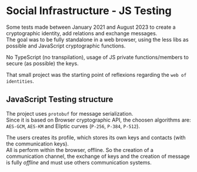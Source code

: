 # Social Infrastructure - JS Testing

Some tests made between January 2021 and August 2023 to create a cryptographic identity, add relations and exchange messages.\
The goal was to be fully standalone in a web browser, using the less libs as possible and JavaScript cryptographic functions.

No TypeScript (no transpilation), usage of JS private functions/members to secure (as possible) the keys.

That small project was the starting point of reflexions regarding the `web of identities`.

## JavaScript Testing structure

The project uses `protobuf` for message serialization.\
Since it is based on Browser cryptographic API, the choosen algorithms are: `AES-GCM`, `AES-KM` and Eliptic curves (`P-256`, `P-384`, `P-512`).

The users creates its profile, which stores its own keys and contacts (with the communication keys).\
All is perform within the browser, offline. So the creation of a communication channel, the exchange of keys and the creation of message is fully *offline* and must use others communication systems.
